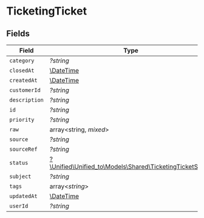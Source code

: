 # TicketingTicket


## Fields

| Field                                                                                                    | Type                                                                                                     | Required                                                                                                 | Description                                                                                              |
| -------------------------------------------------------------------------------------------------------- | -------------------------------------------------------------------------------------------------------- | -------------------------------------------------------------------------------------------------------- | -------------------------------------------------------------------------------------------------------- |
| `category`                                                                                               | *?string*                                                                                                | :heavy_minus_sign:                                                                                       | N/A                                                                                                      |
| `closedAt`                                                                                               | [\DateTime](https://www.php.net/manual/en/class.datetime.php)                                            | :heavy_minus_sign:                                                                                       | N/A                                                                                                      |
| `createdAt`                                                                                              | [\DateTime](https://www.php.net/manual/en/class.datetime.php)                                            | :heavy_minus_sign:                                                                                       | N/A                                                                                                      |
| `customerId`                                                                                             | *?string*                                                                                                | :heavy_minus_sign:                                                                                       | N/A                                                                                                      |
| `description`                                                                                            | *?string*                                                                                                | :heavy_minus_sign:                                                                                       | N/A                                                                                                      |
| `id`                                                                                                     | *?string*                                                                                                | :heavy_minus_sign:                                                                                       | N/A                                                                                                      |
| `priority`                                                                                               | *?string*                                                                                                | :heavy_minus_sign:                                                                                       | N/A                                                                                                      |
| `raw`                                                                                                    | array<string, *mixed*>                                                                                   | :heavy_minus_sign:                                                                                       | N/A                                                                                                      |
| `source`                                                                                                 | *?string*                                                                                                | :heavy_minus_sign:                                                                                       | N/A                                                                                                      |
| `sourceRef`                                                                                              | *?string*                                                                                                | :heavy_minus_sign:                                                                                       | N/A                                                                                                      |
| `status`                                                                                                 | [?\Unified\Unified_to\Models\Shared\TicketingTicketStatus](../../Models/Shared/TicketingTicketStatus.md) | :heavy_minus_sign:                                                                                       | N/A                                                                                                      |
| `subject`                                                                                                | *?string*                                                                                                | :heavy_minus_sign:                                                                                       | N/A                                                                                                      |
| `tags`                                                                                                   | array<*string*>                                                                                          | :heavy_minus_sign:                                                                                       | N/A                                                                                                      |
| `updatedAt`                                                                                              | [\DateTime](https://www.php.net/manual/en/class.datetime.php)                                            | :heavy_minus_sign:                                                                                       | N/A                                                                                                      |
| `userId`                                                                                                 | *?string*                                                                                                | :heavy_minus_sign:                                                                                       | N/A                                                                                                      |